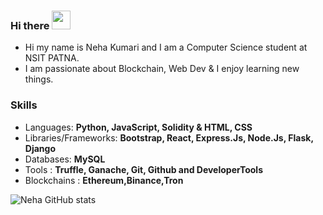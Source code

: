 ### Hi there <img src="https://raw.githubusercontent.com/MartinHeinz/MartinHeinz/master/wave.gif" width="30px">

<!--
**NehaK745/NehaK745** is a ✨ _special_ ✨ repository because its `README.md` (this file) appears on your GitHub profile.

Here are some ideas to get you started:

- 🔭 I’m currently working on ...
- 🌱 I’m currently learning ...
- 👯 I’m looking to collaborate on ...
- 🤔 I’m looking for help with ...
- 💬 Ask me about ...
- 📫 How to reach me: ...
- 😄 Pronouns: ...
- ⚡ Fun fact: ...
-->
* Hi my name is Neha Kumari and I am a Computer Science student at NSIT PATNA.
* I am passionate about Blockchain, Web Dev & I enjoy learning new things.

### Skills
* Languages: **Python, JavaScript, Solidity & HTML, CSS**
* Libraries/Frameworks: **Bootstrap, React, Express.Js, Node.Js, Flask, Django**
* Databases: **MySQL**
* Tools : **Truffle, Ganache, Git, Github and DeveloperTools**
* Blockchains : **Ethereum,Binance,Tron**





![Neha GitHub stats](https://github-readme-stats.vercel.app/api?username=NehaK745&show_icons=true&theme=radical)
